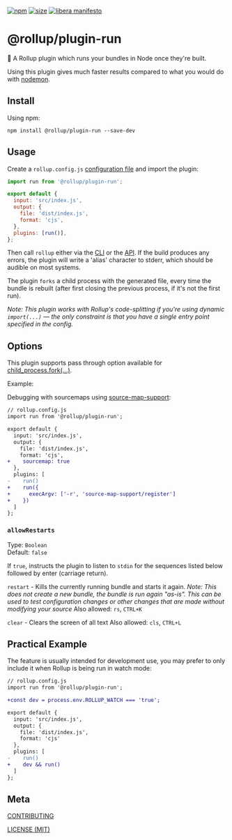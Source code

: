 [npm]: https://img.shields.io/npm/v/@rollup/plugin-run
[npm-url]: https://www.npmjs.com/package/@rollup/plugin-run
[size]: https://packagephobia.now.sh/badge?p=@rollup/plugin-run
[size-url]: https://packagephobia.now.sh/result?p=@rollup/plugin-run

[![npm][npm]][npm-url]
[![size][size]][size-url]
[![libera manifesto](https://img.shields.io/badge/libera-manifesto-lightgrey.svg)](https://liberamanifesto.com)

# @rollup/plugin-run

🍣 A Rollup plugin which runs your bundles in Node once they're built.

Using this plugin gives much faster results compared to what you would do with [nodemon](https://nodemon.io/).

## Install

Using npm:

```console
npm install @rollup/plugin-run --save-dev
```

## Usage

Create a `rollup.config.js` [configuration file](https://www.rollupjs.org/guide/en/#configuration-files) and import the plugin:

```js
import run from '@rollup/plugin-run';

export default {
  input: 'src/index.js',
  output: {
    file: 'dist/index.js',
    format: 'cjs',
  },
  plugins: [run()],
};
```

Then call `rollup` either via the [CLI](https://www.rollupjs.org/guide/en/#command-line-reference) or the [API](https://www.rollupjs.org/guide/en/#javascript-api). If the build produces any errors, the plugin will write a 'alias' character to stderr, which should be audible on most systems.

The plugin `forks` a child process with the generated file, every time the bundle is rebuilt (after first closing the previous process, if it's not the first run).

_Note: This plugin works with Rollup's code-splitting if you're using dynamic `import(...)` — the only constraint is that you have a single entry point specified in the config._

## Options

This plugin supports pass through option available for [child_process.fork(...)](https://nodejs.org/api/child_process.html#child_process_child_process_fork_modulepath_args_options).

Example:

Debugging with sourcemaps using [source-map-support](https://www.npmjs.com/package/source-map-support):

```diff
// rollup.config.js
import run from '@rollup/plugin-run';

export default {
  input: 'src/index.js',
  output: {
    file: 'dist/index.js',
    format: 'cjs',
+    sourcemap: true
  },
  plugins: [
-    run()
+    run({
+      execArgv: ['-r', 'source-map-support/register']
+    })
  ]
};
```

### `allowRestarts`

Type: `Boolean`<br>
Default: `false`

If `true`, instructs the plugin to listen to `stdin` for the sequences listed below followed by enter (carriage return).

`restart` - Kills the currently running bundle and starts it again. _Note: This does not create a new bundle, the bundle is run again "as-is". This can be used to test configuration changes or other changes that are made without modifying your source_
Also allowed: `rs`, `CTRL+K`

`clear` - Clears the screen of all text
Also allowed: `cls`, `CTRL+L`

## Practical Example

The feature is usually intended for development use, you may prefer to only include it when Rollup is being run in watch mode:

```diff
// rollup.config.js
import run from '@rollup/plugin-run';

+const dev = process.env.ROLLUP_WATCH === 'true';

export default {
  input: 'src/index.js',
  output: {
    file: 'dist/index.js',
    format: 'cjs'
  },
  plugins: [
-    run()
+    dev && run()
  ]
};
```

## Meta

[CONTRIBUTING](/.github/CONTRIBUTING.md)

[LICENSE (MIT)](/LICENSE)
